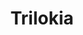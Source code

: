 ---
title: Trilokia
github: https://github.com/Trilokia
mode: dark
transition: 1s
score: 67.2
archetype:
- Minimalistic
---